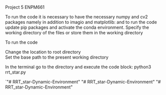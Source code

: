 Project 5 ENPM661 

To run the code it is necessary to have the necessary numpy and cv2 packages namely in addition to imagio and matplotlib:
and to run the code update pip packages and activate the conda environment.
Specify the working directory of the files or store them in the working directory

To run the code 

Change the location to root directory  
Set the base path to the present working directory

In the terminal go to the directory and execute the code block:
python3 rrt_star.py 





`"# RRT_star-Dynamic-Environment" 
"# RRT_star-Dynamic-Environment" 
"# RRT_star-Dynamic-Environment" 
